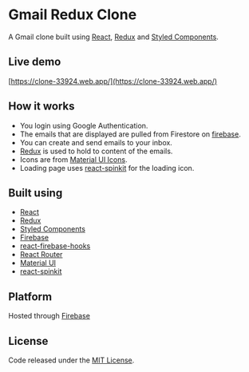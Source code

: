# Gmail Redux Clone
A Gmail clone built using [React](https://reactjs.org/), [Redux](https://redux.js.org/) and [Styled Components](https://styled-components.com/).

## Live demo
[https://clone-33924.web.app/](https://clone-33924.web.app/)

## How it works
- You login using Google Authentication.
- The emails that are displayed are pulled from Firestore on [firebase](https://firebase.google.com/).
- You can create and send emails to your inbox.
- [Redux](https://redux.js.org/) is used to hold to content of the emails.
- Icons are from [Material UI Icons](https://material-ui.com/components/material-icons/).
- Loading page uses [react-spinkit](https://www.npmjs.com/package/react-spinkit) for the loading icon.

## Built using
- [React](https://reactjs.org/)
- [Redux](https://redux.js.org/)
- [Styled Components](https://styled-components.com/)
- [Firebase](https://firebase.google.com/)
- [react-firebase-hooks](https://www.npmjs.com/package/react-firebase-hooks)
- [React Router](https://reactrouter.com/)
- [Material UI](https://material-ui.com/)
- [react-spinkit](https://www.npmjs.com/package/react-spinkit)

## Platform
Hosted through [Firebase](https://firebase.google.com/)

## License
Code released under the [MIT License](https://github.com/Tushar-Indurjeeth/Gmail-Clone/blob/fe20e016ed996758f57c75394eb88c2e677b4f78/LICENSE).
